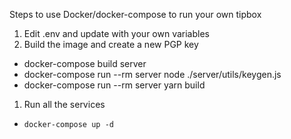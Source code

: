 Steps to use Docker/docker-compose to run your own tipbox

1. Edit .env and update with your own variables
1. Build the image and create a new PGP key
  - docker-compose build server
  - docker-compose run --rm server node ./server/utils/keygen.js
  - docker-compose run --rm server yarn build
1. Run all the services
  - `docker-compose up -d`

